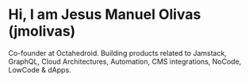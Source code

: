 
# Hi, I am Jesus Manuel Olivas (jmolivas)

Co-founder at Octahedroid. Building products related to Jamstack, GraphQL, Cloud Architectures, Automation, CMS integrations, NoCode, LowCode & dApps.
